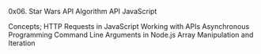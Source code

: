 0x06. Star Wars API
Algorithm
API
JavaScript

Concepts;
HTTP Requests in JavaScript
Working with APIs
Asynchronous Programming
Command Line Arguments in Node.js
Array Manipulation and Iteration

